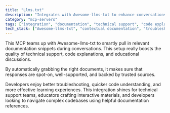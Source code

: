 ```yaml
---
title: "Llms.txt"
description: "Integrates with Awesome-llms-txt to enhance conversations using relevant documentation snippets for technical support and code explanations."
category: "mcp-servers"
tags: ["integration", "documentation", "technical support", "code explanation", "educational tools"]
tech_stack: ["Awesome-llms-txt", "contextual documentation", "troubleshooting", "interactive learning materials", "code comprehension"]
---
```


This MCP teams up with Awesome-llms-txt to smartly pull in relevant documentation snippets during conversations. This setup really boosts the quality of technical support, code explanations, and educational discussions.

By automatically grabbing the right documents, it makes sure that responses are spot-on, well-supported, and backed by trusted sources.

Developers enjoy better troubleshooting, quicker code understanding, and more effective learning experiences. This integration shines for technical support teams, educators crafting interactive materials, and developers looking to navigate complex codebases using helpful documentation references.